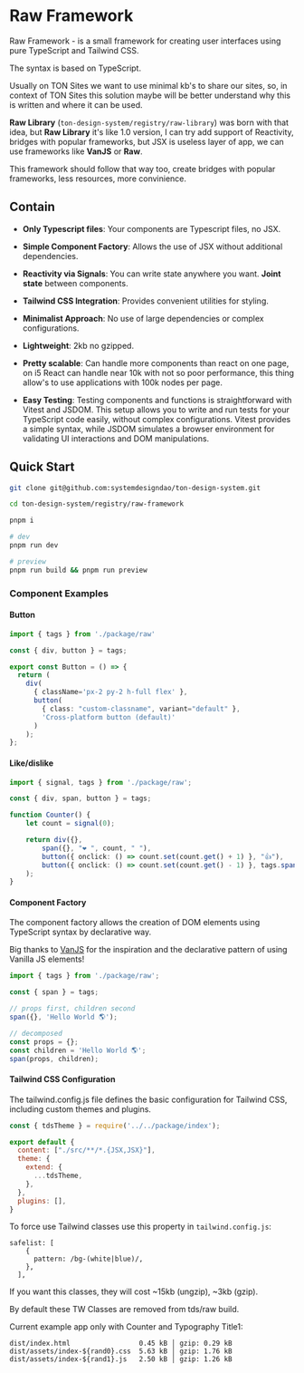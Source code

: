 # Raw Framework

Raw Framework - is a small framework for creating user interfaces using pure TypeScript and Tailwind CSS.

The syntax is based on TypeScript.

Usually on TON Sites we want to use minimal kb's to share our sites, so, in context of TON Sites this solution maybe will be better understand why this is written and where it can be used.

**Raw Library** (`ton-design-system/registry/raw-library`) was born with that idea, but **Raw Library** it's like 1.0 version, I can try add support of Reactivity, bridges with popular frameworks, but JSX is useless layer of app, we can use frameworks like **VanJS** or **Raw**.

This framework should follow that way too, create bridges with popular frameworks, less resources, more convinience.

## Contain

- **Only Typescript files**: Your components are Typescript files, no JSX.

- **Simple Component Factory**: Allows the use of JSX without additional dependencies.

- **Reactivity via Signals**: You can write state anywhere you want. **Joint state** between components.

- **Tailwind CSS Integration**: Provides convenient utilities for styling.

- **Minimalist Approach**: No use of large dependencies or complex configurations.

- **Lightweight**: 2kb no gzipped.

- **Pretty scalable**: Can handle more components than react on one page, on i5 React can handle near 10k with not so poor performance, this thing allow's to use applications with 100k nodes per page.

- **Easy Testing**: Testing components and functions is straightforward with Vitest and JSDOM. This setup allows you to write and run tests for your TypeScript code easily, without complex configurations. Vitest provides a simple syntax, while JSDOM simulates a browser environment for validating UI interactions and DOM manipulations.

## Quick Start

```bash
git clone git@github.com:systemdesigndao/ton-design-system.git

cd ton-design-system/registry/raw-framework

pnpm i

# dev
pnpm run dev

# preview
pnpm run build && pnpm run preview 
```

### Component Examples

#### Button
```ts
import { tags } from './package/raw'

const { div, button } = tags;

export const Button = () => {
  return (
    div(
      { className='px-2 py-2 h-full flex' }, 
      button(
        { class: "custom-classname", variant="default" }, 
        'Cross-platform button (default)'
      )
    );
};
```

#### Like/dislike

```ts
import { signal, tags } from './package/raw';

const { div, span, button } = tags;

function Counter() {
    let count = signal(0);

    return div({},
        span({}, "❤️ ", count, " "),
        button({ onclick: () => count.set(count.get() + 1) }, "👍"),
        button({ onclick: () => count.set(count.get() - 1) }, tags.span({}, '👎')),
    );
}
```

#### Component Factory

The component factory allows the creation of DOM elements using TypeScript syntax by declarative way.

Big thanks to [VanJS](https://github.com/vanjs-org/van) for the inspiration and the declarative pattern of using Vanilla JS elements!

```ts
import { tags } from './package/raw';

const { span } = tags;

// props first, children second
span({}, 'Hello World 🌎');

// decomposed
const props = {};
const children = 'Hello World 🌎';
span(props, children);
```

#### Tailwind CSS Configuration
The tailwind.config.js file defines the basic configuration for Tailwind CSS, including custom themes and plugins.

```js
const { tdsTheme } = require('../../package/index');

export default {
  content: ["./src/**/*.{JSX,JSX}"],
  theme: {
    extend: {
      ...tdsTheme,
    },
  },
  plugins: [],
}
```

To force use Tailwind classes use this property in `tailwind.config.js`:

```
safelist: [
    {
      pattern: /bg-(white|blue)/,
    },
  ],
```

If you want this classes, they will cost ~15kb (ungzip), ~3kb (gzip).

By default these TW Classes are removed from tds/raw build.

Current example app only with Counter and Typography Title1:

```
dist/index.html                 0.45 kB │ gzip: 0.29 kB
dist/assets/index-${rand0}.css  5.63 kB │ gzip: 1.76 kB
dist/assets/index-${rand1}.js   2.50 kB │ gzip: 1.26 kB
```
